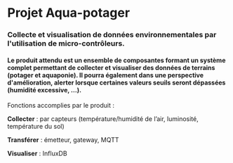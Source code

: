 # Projet Aqua-potager
### Collecte et visualisation de données environnementales par l'utilisation de micro-contrôleurs.

#### Le produit attendu est un ensemble de composantes formant un système complet permettant de collecter et visualiser des données de terrains (potager et aquaponie). Il pourra également dans une perspective d'amélioration, alerter lorsque certaines valeurs seuils seront dépassées (humidité excessive, …).

Fonctions accomplies par le produit : 
 
**Collecter** : par capteurs (température/humidité de l’air, luminosité, température du sol)

**Transférer** : émetteur, gateway, MQTT

**Visualiser** : InfluxDB
